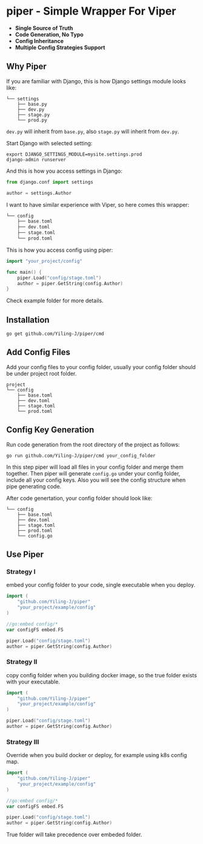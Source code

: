# piper - Simple Wrapper For Viper

- **Single Source of Truth**
- **Code Generation, No Typo**
- **Config Inheritance**
- **Multiple Config Strategies Support**

## Why Piper
If you are familiar with Django, this is how Django settings module looks like:

```console {12-20}
└── settings
    ├── base.py
    ├── dev.py
    ├── stage.py
    └── prod.py
```
`dev.py` will inherit from `base.py`, also `stage.py` will inherit from `dev.py`.

Start Django with selected setting:
```shell
export DJANGO_SETTINGS_MODULE=mysite.settings.prod
django-admin runserver
```

And this is how you access settings in Django:

```python
from django.conf import settings

author = settings.Author
```

I want to have similar experience with Viper, so here comes this wrapper:

```go
└── config
    ├── base.toml
    ├── dev.toml
    ├── stage.toml
    └── prod.toml
```
This is how you access config using piper:

```go
import "your_project/config"

func main() {
	piper.Load("config/stage.toml")
	author = piper.GetString(config.Author)
}
```

Check example folder for more details.

## Installation
```shell
go get github.com/Yiling-J/piper/cmd
```
## Add Config Files
Add your config files to your config folder, usually your config folder should be under project root folder.
```
project
└── config
    ├── base.toml
    ├── dev.toml
    ├── stage.toml
    └── prod.toml

```

## Config Key Generation
Run code generation from the root directory of the project as follows:
```shell
go run github.com/Yiling-J/piper/cmd your_config_folder
```
In this step piper will load all files in your config folder and merge them together.
Then piper will generate `config.go` under your config folder, include all your config keys.
Also you will see the config structure when pipe generating code.

After code genertation, your config folder should look like:
```
└── config
    ├── base.toml
    ├── dev.toml
    ├── stage.toml
    ├── prod.toml
	└── config.go
```
## Use Piper

### Strategy I
embed your config folder to your code, single executable when you deploy.
```go
import (
	"github.com/Yiling-J/piper"
	"your_project/example/config"
)

//go:embed config/*
var configFS embed.FS

piper.Load("config/stage.toml")
author = piper.GetString(config.Author)
```

### Strategy II
copy config folder when you building docker image, so the true folder exists with your executable.
```go
import (
	"github.com/Yiling-J/piper"
	"your_project/example/config"
)

piper.Load("config/stage.toml")
author = piper.GetString(config.Author)
```

### Strategy III
Override when you build docker or deploy, for example using k8s config map.
```go
import (
	"github.com/Yiling-J/piper"
	"your_project/example/config"
)

//go:embed config/*
var configFS embed.FS

piper.Load("config/stage.toml")
author = piper.GetString(config.Author)
```
True folder will take precedence over embeded folder.
